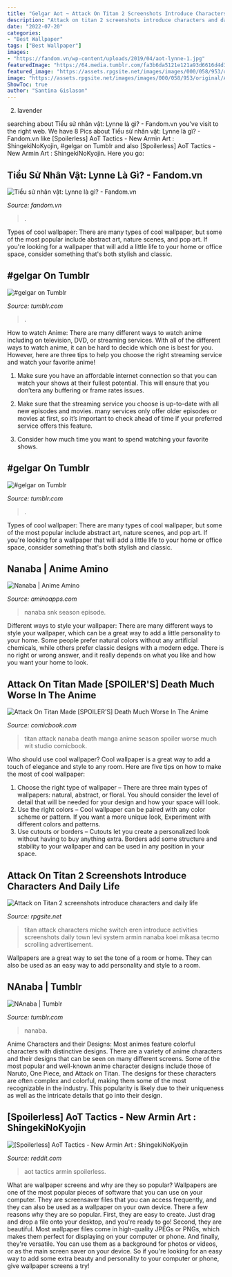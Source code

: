 ```yaml
---
title: "Gelgar Aot ~ Attack On Titan 2 Screenshots Introduce Characters And Daily Life"
description: "Attack on titan 2 screenshots introduce characters and daily life"
date: "2022-07-20"
categories:
- "Best Wallpaper"
tags: ["Best Wallpaper"]
images:
- "https://fandom.vn/wp-content/uploads/2019/04/aot-lynne-1.jpg"
featuredImage: "https://64.media.tumblr.com/fa3b6da5121e121a93d6616d4d3368f7/eeeb45f99469389a-81/s1280x1920/2e0757011e3b6eb743254ff542f09d6c76256259.jpg"
featured_image: "https://assets.rpgsite.net/images/images/000/058/953/original/Attack-on-Titan-2_Gelgar.png"
image: "https://assets.rpgsite.net/images/images/000/058/953/original/Attack-on-Titan-2_Gelgar.png"
ShowToc: true
author: "Santina Gislason"
---
```



2. lavender 

	

		
searching about Tiểu sử nhân vật: Lynne là gì? - Fandom.vn you've visit to the right web. We have 8 Pics about Tiểu sử nhân vật: Lynne là gì? - Fandom.vn like [Spoilerless] AoT Tactics - New Armin Art : ShingekiNoKyojin, #gelgar on Tumblr and also [Spoilerless] AoT Tactics - New Armin Art : ShingekiNoKyojin. Here you go:
		
    
## Tiểu Sử Nhân Vật: Lynne Là Gì? - Fandom.vn

<img loading=lazy src="https://fandom.vn/wp-content/uploads/2019/04/aot-lynne-1.jpg" onerror="this.onerror=null;this.src='https://tse4.mm.bing.net/th?id=OIP.wRFwWlwEc3SlC6cet7G86wHaEK&amp;pid=15.1';" alt="Tiểu sử nhân vật: Lynne là gì? - Fandom.vn">

_Source: fandom.vn_

>. 

	

Types of cool wallpaper:
There are many types of cool wallpaper, but some of the most popular include abstract art, nature scenes, and pop art. If you're looking for a wallpaper that will add a little life to your home or office space, consider something that's both stylish and classic.

    
## #gelgar On Tumblr

<img loading=lazy src="https://64.media.tumblr.com/fa3b6da5121e121a93d6616d4d3368f7/eeeb45f99469389a-81/s1280x1920/2e0757011e3b6eb743254ff542f09d6c76256259.jpg" onerror="this.onerror=null;this.src='https://tse4.mm.bing.net/th?id=OIP.FMWtSRce5bFAZr9BAqLT7QHaEz&amp;pid=15.1';" alt="#gelgar on Tumblr">

_Source: tumblr.com_

>. 

	

How to watch Anime: There are many different ways to watch anime including on television, DVD, or streaming services.
With all of the different ways to watch anime, it can be hard to decide which one is best for you. However, here are three tips to help you choose the right streaming service and watch your favorite anime!
1. Make sure you have an affordable internet connection so that you can watch your shows at their fullest potential. This will ensure that you don’tera any buffering or frame rates issues.

2. Make sure that the streaming service you choose is up-to-date with all new episodes and movies. many services only offer older episodes or movies at first, so it’s important to check ahead of time if your preferred service offers this feature.

3. Consider how much time you want to spend watching your favorite shows.

    
## #gelgar On Tumblr

<img loading=lazy src="https://64.media.tumblr.com/cd6e6d7b77a241ed23f3b87d19c0dd20/12aa0931a41f0cd4-5d/s2048x3072/70936dbcf03ee5e8ec756145fd8365b304866595.jpg" onerror="this.onerror=null;this.src='https://tse4.mm.bing.net/th?id=OIP.BT8DFlyMxH7xwqz0gNwxLAHaEz&amp;pid=15.1';" alt="#gelgar on Tumblr">

_Source: tumblr.com_

>. 

	

Types of cool wallpaper:
There are many types of cool wallpaper, but some of the most popular include abstract art, nature scenes, and pop art. If you're looking for a wallpaper that will add a little life to your home or office space, consider something that's both stylish and classic.

    
## Nanaba | Anime Amino

<img loading=lazy src="http://pa1.narvii.com/6442/1a6d3c6e5ed69568ed0a92aab237d60a48aa7f8b_hq.gif" onerror="this.onerror=null;this.src='https://tse1.mm.bing.net/th?id=OIP.CYrq6jGFtbRZiHme3RynNwHaDn&amp;pid=15.1';" alt="Nanaba | Anime Amino">

_Source: aminoapps.com_

>nanaba snk season episode. 

	

Different ways to style your wallpaper:
There are many different ways to style your wallpaper, which can be a great way to add a little personality to your home. Some people prefer natural colors without any artificial chemicals, while others prefer classic designs with a modern edge. There is no right or wrong answer, and it really depends on what you like and how you want your home to look.

    
## Attack On Titan Made [SPOILER&#039;S] Death Much Worse In The Anime

<img loading=lazy src="https://media.comicbook.com/2017/04/attack-on-titan-nanaba-992369.png" onerror="this.onerror=null;this.src='https://tse2.mm.bing.net/th?id=OIP.oyT8aIsbT_oYfi9QAqYOTwHaD2&amp;pid=15.1';" alt="Attack On Titan Made [SPOILER&#039;S] Death Much Worse In The Anime">

_Source: comicbook.com_

>titan attack nanaba death manga anime season spoiler worse much wit studio comicbook. 

	

Who should use cool wallpaper?
Cool wallpaper is a great way to add a touch of elegance and style to any room. Here are five tips on how to make the most of cool wallpaper: 
1) Choose the right type of wallpaper – There are three main types of wallpapers: natural, abstract, or floral. You should consider the level of detail that will be needed for your design and how your space will look. 
2) Use the right colors – Cool wallpaper can be paired with any color scheme or pattern. If you want a more unique look, Experiment with different colors and patterns. 
3) Use cutouts or borders – Cutouts let you create a personalized look without having to buy anything extra. Borders add some structure and stability to your wallpaper and can be used in any position in your space.

    
## Attack On Titan 2 Screenshots Introduce Characters And Daily Life

<img loading=lazy src="https://assets.rpgsite.net/images/images/000/058/953/original/Attack-on-Titan-2_Gelgar.png" onerror="this.onerror=null;this.src='https://tse2.mm.bing.net/th?id=OIP.tDF81XMfGJYbzERbf1HlkwHaFs&amp;pid=15.1';" alt="Attack on Titan 2 screenshots introduce characters and daily life">

_Source: rpgsite.net_

>titan attack characters miche switch eren introduce activities screenshots daily town levi system armin nanaba koei mikasa tecmo scrolling advertisement. 

	

Wallpapers are a great way to set the tone of a room or home. They can also be used as an easy way to add personality and style to a room.

    
## NAnaba | Tumblr

<img loading=lazy src="https://68.media.tumblr.com/9fd4678ec0726956f7602475a75bea3b/tumblr_ooto468x6m1uuqiu0o4_500.png" onerror="this.onerror=null;this.src='https://tse4.mm.bing.net/th?id=OIP.ggvZhXyKC5SQuC9gLYftvQHaDo&amp;pid=15.1';" alt="NAnaba | Tumblr">

_Source: tumblr.com_

>nanaba. 

	

Anime Characters and their Designs: Most animes feature colorful characters with distinctive designs.
There are a variety of anime characters and their designs that can be seen on many different screens. Some of the most popular and well-known anime character designs include those of Naruto, One Piece, and Attack on Titan. The designs for these characters are often complex and colorful, making them some of the most recognizable in the industry. This popularity is likely due to their uniqueness as well as the intricate details that go into their design.

    
## [Spoilerless] AoT Tactics - New Armin Art : ShingekiNoKyojin

<img loading=lazy src="https://i.imgur.com/vTtA4sQ.png" onerror="this.onerror=null;this.src='https://tse4.mm.bing.net/th?id=OIP.tJ1oap5y08hzmRHnCres6QHaIi&amp;pid=15.1';" alt="[Spoilerless] AoT Tactics - New Armin Art : ShingekiNoKyojin">

_Source: reddit.com_

>aot tactics armin spoilerless. 

	

What are wallpaper screens and why are they so popular?
Wallpapers are one of the most popular pieces of software that you can use on your computer. They are screensaver files that you can access frequently, and they can also be used as a wallpaper on your own device. There a few reasons why they are so popular. First, they are easy to create. Just drag and drop a file onto your desktop, and you're ready to go! Second, they are beautiful. Most wallpaper files come in high-quality JPEGs or PNGs, which makes them perfect for displaying on your computer or phone. And finally, they're versatile. You can use them as a background for photos or videos, or as the main screen saver on your device. So if you're looking for an easy way to add some extra beauty and personality to your computer or phone, give wallpaper screens a try!

